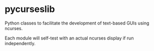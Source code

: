 # pycurseslib

Python classes to facilitate the development of text-based GUIs using ncurses.

Each module will self-test with an actual ncurses display if run independently.